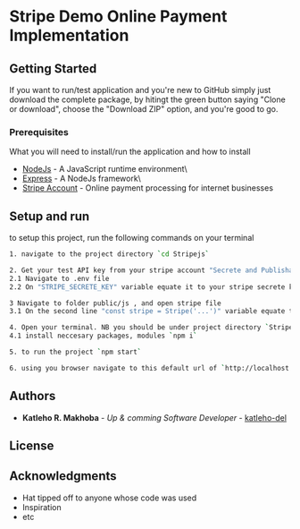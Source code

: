# Stripe Demo Online Payment Implementation


## Getting Started

 If you want to run/test application and you're new to GitHub simply just download the complete package, by hitingt the green button saying "Clone or download", choose the "Download ZIP" option, and you're good to go.

### Prerequisites

What you will need to install/run the application and how to install 

* [NodeJs](https://nodejs.org/en/) - A JavaScript runtime environment\
* [Express](https://expressjs.com/) - A NodeJs framework\
* [Stripe Account](https://stripe.com/) - Online payment processing for internet businesses



## Setup and run
to setup this project, run the following commands on your terminal
```bash
1. navigate to the project directory `cd Stripejs`

2. Get your test API key from your stripe account "Secrete and Publishable keys"
2.1 Navigate to .env file
2.2 On "STRIPE_SECRETE_KEY" variable equate it to your stripe secrete key

3 Navigate to folder public/js , and open stripe file
3.1 On the second line "const stripe = Stripe('...')" variable equate the ('...') to your stripe publishable key

4. Open your terminal. NB you should be under project directory `Stripejs`
4.1 install neccesary packages, modules `npm i`

5. to run the project `npm start`

6. using you browser navigate to this default url of `http://localhost:3000/checkout` to start testing
```

## Authors

* **Katleho R. Makhoba** - *Up & comming Software Developer* - [katleho-del](https://github.com/katleho-del)


## License


## Acknowledgments

* Hat tipped off to anyone whose code was used
* Inspiration
* etc